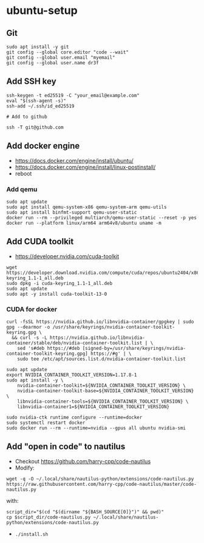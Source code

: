 # ubuntu-setup

## Git
```
sudo apt install -y git
git config --global core.editor "code --wait"
git config --global user.email "myemail"
git config --global user.name dr3f
```

## Add SSH key
```
ssh-keygen -t ed25519 -C "your_email@example.com"
eval "$(ssh-agent -s)"
ssh-add ~/.ssh/id_ed25519

# Add to github

ssh -T git@github.com
```

## Add docker engine
- https://docs.docker.com/engine/install/ubuntu/
- https://docs.docker.com/engine/install/linux-postinstall/
- reboot

### Add qemu
```
sudo apt update
sudo apt install qemu-system-x86 qemu-system-arm qemu-utils
sudo apt install binfmt-support qemu-user-static
docker run --rm --privileged multiarch/qemu-user-static --reset -p yes
docker run --platform linux/arm64 arm64v8/ubuntu uname -m
```

## Add CUDA toolkit
- https://developer.nvidia.com/cuda-toolkit
```
wget https://developer.download.nvidia.com/compute/cuda/repos/ubuntu2404/x86_64/cuda-keyring_1.1-1_all.deb
sudo dpkg -i cuda-keyring_1.1-1_all.deb
sudo apt update
sudo apt -y install cuda-toolkit-13-0
```

### CUDA for docker
```
curl -fsSL https://nvidia.github.io/libnvidia-container/gpgkey | sudo gpg --dearmor -o /usr/share/keyrings/nvidia-container-toolkit-keyring.gpg \
  && curl -s -L https://nvidia.github.io/libnvidia-container/stable/deb/nvidia-container-toolkit.list | \
    sed 's#deb https://#deb [signed-by=/usr/share/keyrings/nvidia-container-toolkit-keyring.gpg] https://#g' | \
    sudo tee /etc/apt/sources.list.d/nvidia-container-toolkit.list
    
sudo apt update
export NVIDIA_CONTAINER_TOOLKIT_VERSION=1.17.8-1
sudo apt install -y \
    nvidia-container-toolkit=${NVIDIA_CONTAINER_TOOLKIT_VERSION} \
    nvidia-container-toolkit-base=${NVIDIA_CONTAINER_TOOLKIT_VERSION} \
    libnvidia-container-tools=${NVIDIA_CONTAINER_TOOLKIT_VERSION} \
    libnvidia-container1=${NVIDIA_CONTAINER_TOOLKIT_VERSION}

sudo nvidia-ctk runtime configure --runtime=docker
sudo systemctl restart docker
sudo docker run --rm --runtime=nvidia --gpus all ubuntu nvidia-smi
```

## Add "open in code" to nautilus
- Checkout https://github.com/harry-cpp/code-nautilus
- Modify:  
```
wget -q -O ~/.local/share/nautilus-python/extensions/code-nautilus.py https://raw.githubusercontent.com/harry-cpp/code-nautilus/master/code-nautilus.py
```  
with:  
```
script_dir="$(cd "$(dirname "${BASH_SOURCE[0]}")" && pwd)"
cp $script_dir/code-nautilus.py ~/.local/share/nautilus-python/extensions/code-nautilus.py
```
- `./install.sh`